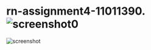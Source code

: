 # rn-assignment4-11011390.![screenshot0](https://github.com/chiefllewellyn12/rn-assignment4-11011390./assets/170211843/21dd7746-480c-4aa5-af44-c169e484a923)

![screenshot](https://github.com/chiefllewellyn12/rn-assignment4-11011390./assets/170211843/037689e1-d328-495e-9b05-493a18d4eabc)
